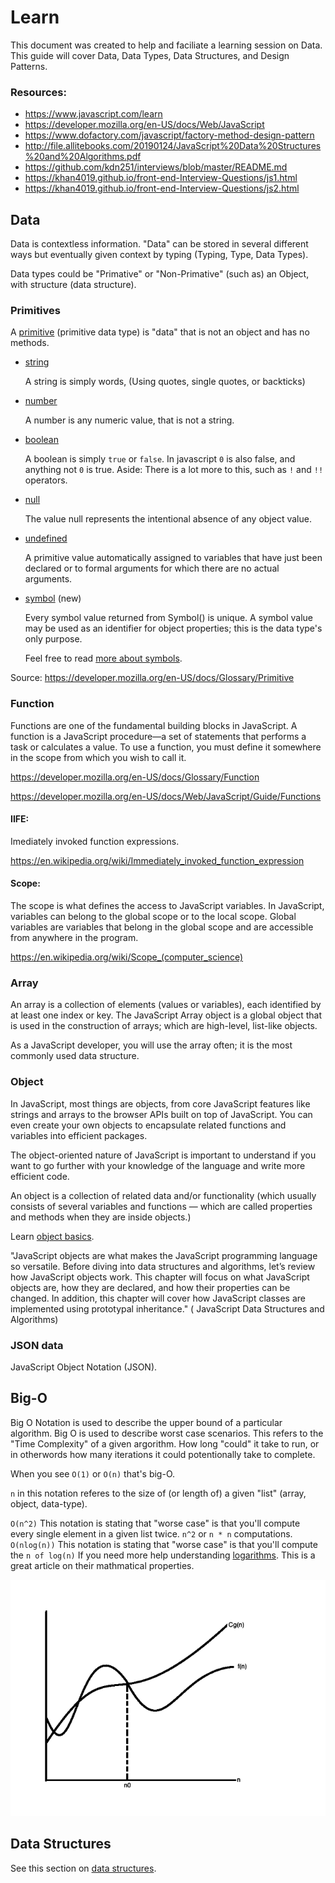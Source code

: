 # Learn

This document was created to help and faciliate a learning session on Data.
This guide will cover Data, Data Types, Data Structures, and Design Patterns.

### Resources: 
- https://www.javascript.com/learn
- https://developer.mozilla.org/en-US/docs/Web/JavaScript
- https://www.dofactory.com/javascript/factory-method-design-pattern 
- http://file.allitebooks.com/20190124/JavaScript%20Data%20Structures%20and%20Algorithms.pdf
- https://github.com/kdn251/interviews/blob/master/README.md
- https://khan4019.github.io/front-end-Interview-Questions/js1.html
- https://khan4019.github.io/front-end-Interview-Questions/js2.html


## Data

Data is contextless information. "Data" can be stored in several different ways but eventually given context by typing (Typing, Type, Data Types).

Data types could be "Primative" or "Non-Primative" (such as) an Object, with structure (data structure).

### Primitives

A [primitive] (primitive data type) is "data" that is not an object and has no methods.

  - [string]

    A string is simply words, (Using quotes, single quotes, or backticks)

  - [number]

    A number is any numeric value, that is not a string.

  - [boolean]

    A boolean is simply `true` or `false`. In javascript `0` is also false, and anything not `0` is true.
    Aside: There is a lot more to this, such as `!` and `!!` operators.

  - [null]

    The value null represents the intentional absence of any object value.

  - [undefined]

    A primitive value automatically assigned to variables that have just been declared or to formal arguments for which there are no actual arguments.

  - [symbol] (new)

    Every symbol value returned from Symbol() is unique.  A symbol value may be used as an identifier for object properties; this is the data type's only purpose.

    Feel free to read [more about symbols].

Source: https://developer.mozilla.org/en-US/docs/Glossary/Primitive

### Function

Functions are one of the fundamental building blocks in JavaScript. A function is a JavaScript procedure—a set of statements that performs a task or calculates a value. To use a function, you must define it somewhere in the scope from which you wish to call it.

https://developer.mozilla.org/en-US/docs/Glossary/Function

https://developer.mozilla.org/en-US/docs/Web/JavaScript/Guide/Functions

#### IIFE:

Imediately invoked function expressions.

https://en.wikipedia.org/wiki/Immediately_invoked_function_expression

#### Scope:

The scope is what defines the access to JavaScript variables. In JavaScript, variables can belong to the global scope or to the local scope. Global variables are variables that belong in the global scope and are accessible from anywhere in the program.

https://en.wikipedia.org/wiki/Scope_(computer_science)

### Array

An array is a collection of elements (values or variables), each identified by at least one index or key.
The JavaScript Array object is a global object that is used in the construction of arrays; which are high-level, list-like objects.

As a JavaScript developer, you will use the array often; it is the most commonly used data structure.

### Object

In JavaScript, most things are objects, from core JavaScript features like strings and arrays to the browser APIs built on top of JavaScript.
You can even create your own objects to encapsulate related functions and variables into efficient packages.

The object-oriented nature of JavaScript is important to understand if you want to go further with your knowledge of the language and write more efficient code.

An object is a collection of related data and/or functionality (which usually consists of several variables and functions — which are called properties and methods when they are inside objects.)

Learn [object basics].

"JavaScript objects are what makes the JavaScript programming language so versatile. Before diving into data structures and algorithms, let’s review how JavaScript objects work. This chapter will focus on what JavaScript objects are, how they are declared, and how their properties can be changed. In addition, this chapter will cover how JavaScript classes are implemented using prototypal inheritance." ( JavaScript Data Structures and Algorithms)


### JSON data

JavaScript Object Notation (JSON).

## Big-O

Big O Notation is used to describe the upper bound of a particular algorithm.
Big O is used to describe worst case scenarios. This refers to the "Time Complexity" of a given argorithm. How long "could" it take to run, or in otherwords how many iterations it could potentionally take to complete.

When you see `O(1)` or `O(n)` that's big-O.

`n` in this notation referes to the size of (or length of) a given "list" (array, object, data-type).

`O(n^2)` This notation is stating that "worse case" is that you'll compute every single element in a given list twice. `n^2` or `n * n` computations.
`O(nlog(n))` This notation is stating that "worse case" is that you'll compute the `n of log(n)` If you need more help understanding [logarithms].
This is a great article on their mathmatical properties.

<img src="https://github.com/kdn251/interviews/blob/master/images/bigO.png?raw=true">


## Data Structures

See this section on [data structures].

[data structures]: /data-structures/
[string]: https://developer.mozilla.org/en-US/docs/Glossary/string
[number]: https://developer.mozilla.org/en-US/docs/Glossary/number
[boolean]: https://developer.mozilla.org/en-US/docs/Glossary/number
[null]: https://developer.mozilla.org/en-US/docs/Glossary/null
[undefined]: https://developer.mozilla.org/en-US/docs/Glossary/undefined
[symbol]: https://developer.mozilla.org/en-US/docs/Glossary/symbol
[more about symbols]: https://en.wikipedia.org/wiki/Symbol_(programming)
[primitive]: https://developer.mozilla.org/en-US/docs/Glossary/Primitive
[logarithms]: https://www.khanacademy.org/math/algebra2/exponential-and-logarithmic-functions/introduction-to-logarithms/a/intro-to-logarithms
[Object]: https://www.javascript.com/learn/objects
[object basics]: https://developer.mozilla.org/en-US/docs/Learn/JavaScript/Objects/Basics
